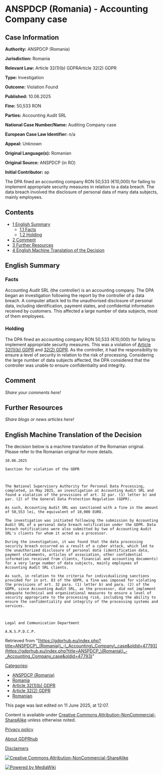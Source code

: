 # ANSPDCP (Romania) - Accounting Company case

## Case Information

**Authority:** ANSPDCP (Romania)

**Jurisdiction:** Romania

**Relevant Law:** Article 32(1)(b) GDPRArticle 32(2) GDPR

**Type:** Investigation

**Outcome:** Violation Found

**Published:** 10.06.2025

**Fine:** 50,533 RON

**Parties:** Accounting Audit SRL

**National Case Number/Name:** Auditing Company case

**European Case Law Identifier:** n/a

**Appeal:** Unknown

**Original Language(s):** Romanian

**Original Source:** ANSPDCP (in RO)

**Initial Contributor:** ap

The DPA fined an accounting company RON 50,533 (€10,000) for failing to implement appropriate security measures in relation to a data breach. The data breach involved the disclosure of personal data of many data subjects, mainly employees.

## Contents

*   [1 English Summary](#English_Summary)
    *   [1.1 Facts](#Facts)
    *   [1.2 Holding](#Holding)
*   [2 Comment](#Comment)
*   [3 Further Resources](#Further_Resources)
*   [4 English Machine Translation of the Decision](#English_Machine_Translation_of_the_Decision)

## English Summary

### Facts

Accounting Audit SRL (the controller) is an accounting company. The DPA began an investigation following the report by the controller of a data breach. A computer attack led to the unauthorised disclosure of personal data, including identification, payment states, and confidential information received by customers. This affected a large number of data subjects, most of them employees.

### Holding

The DPA fined an accounting company RON 50,533 (€10,000) for failing to implement appropriate security measures. This was a violation of [Article 32(1)(b) GDPR](/index.php?title=Article_32_GDPR#1b "Article 32 GDPR") and [32(2) GDPR](/index.php?title=Article_32_GDPR "Article 32 GDPR"). As the controller, it had the responsibility to ensure a level of security in relation to the risk of processing. Considering the large number of data subjects affected, the DPA considered that the controller was unable to ensure confidentiality and integrity.

## Comment

_Share your comments here!_

## Further Resources

_Share blogs or news articles here!_

## English Machine Translation of the Decision

The decision below is a machine translation of the Romanian original. Please refer to the Romanian original for more details.

```
10.06.2025

Sanction for violation of the GDPR

 

The National Supervisory Authority for Personal Data Processing, completed, in May 2025, an investigation at Accounting Audit SRL and found a violation of the provisions of art. 32 par. (1) letter b) and par. (2) of the General Data Protection Regulation (GDPR).

As such, Accounting Audit SRL was sanctioned with a fine in the amount of 50,553 lei, the equivalent of 10,000 EURO.

The investigation was initiated following the submission by Accounting Audit SRL of a personal data breach notification under the GDPR. Data breach notifications were also submitted by two of Accounting Audit SRL's clients for whom it acted as a processor.

During the investigation, it was found that the data processing security breach occurred as a result of a cyber attack, which led to the unauthorized disclosure of personal data (identification data, payment statements, articles of association, other confidential information received from clients, financial and accounting documents) for a very large number of data subjects, mainly employees of Accounting Audit SRL clients.

As such, in relation to the criteria for individualizing sanctions provided for in art. 83 of the GDPR, a fine was imposed for violating the provisions of art. 32 para. (1) letter b) and para. (2) of the GDPR, since Accounting Audit SRL, as the processor, did not implement adequate technical and organizational measures to ensure a level of security appropriate to the processing risk, including the ability to ensure the confidentiality and integrity of the processing systems and services.

 

Legal and Communication Department

A.N.S.P.D.C.P.

```

Retrieved from "[https://gdprhub.eu/index.php?title=ANSPDCP\_(Romania)\_-\_Accounting\_Company\_case&oldid=47793](https://gdprhub.eu/index.php?title=ANSPDCP_\(Romania\)_-_Accounting_Company_case&oldid=47793)"

[Categories](/index.php?title=Special:Categories "Special:Categories"):

*   [ANSPDCP (Romania)](/index.php?title=Category:ANSPDCP_\(Romania\) "Category:ANSPDCP (Romania)")
*   [Romania](/index.php?title=Category:Romania "Category:Romania")
*   [Article 32(1)(b) GDPR](/index.php?title=Category:Article_32\(1\)\(b\)_GDPR "Category:Article 32(1)(b) GDPR")
*   [Article 32(2) GDPR](/index.php?title=Category:Article_32\(2\)_GDPR "Category:Article 32(2) GDPR")
*   [Romanian](/index.php?title=Category:Romanian "Category:Romanian")

This page was last edited on 11 June 2025, at 12:07.

Content is available under [Creative Commons Attribution-NonCommercial-ShareAlike](https://creativecommons.org/licenses/by-nc-sa/4.0/) unless otherwise noted.

[Privacy policy](/index.php?title=GDPRhub:Privacy_policy)

[About GDPRhub](/index.php?title=GDPRhub:About)

[Disclaimers](/index.php?title=GDPRhub:General_disclaimer)

[![Creative Commons Attribution-NonCommercial-ShareAlike](/resources/assets/licenses/cc-by-nc-sa.png)](https://creativecommons.org/licenses/by-nc-sa/4.0/)

[![Powered by MediaWiki](/resources/assets/poweredby_mediawiki_88x31.png)](https://www.mediawiki.org/)